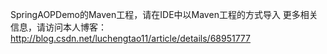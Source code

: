 SpringAOPDemo的Maven工程，请在IDE中以Maven工程的方式导入
更多相关信息，请访问本人博客：http://blog.csdn.net/luchengtao11/article/details/68951777
